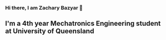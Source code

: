 ### Hi there, I am Zachary Bazyar 👋

## I'm a 4th year Mechatronics Engineering student at University of Queensland
<!--
**Ozzigzach/Ozzigzach** is a ✨ _special_ ✨ repository because its `README.md` (this file) appears on your GitHub profile.


# 🔭 I’m currently working on a statistical arbitrage based cryptocurrency trading bot.
# 🌱 I’m currently learning Verilog
# 📫 How to reach me: email: zachbazyar@gmail.com

